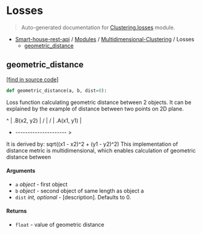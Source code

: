 # Losses

> Auto-generated documentation for [Clustering.losses](..\..\Clustering\losses.py) module.

- [Smart-house-rest-api](..\README.md#description) / [Modules](..\MODULES.md#smart-house-rest-api-modules) / [Multidimensional-Clustering](index.md#multidimensional-clustering) / Losses
    - [geometric_distance](#geometric_distance)

## geometric_distance

[[find in source code]](..\..\Clustering\losses.py#L6)

```python
def geometric_distance(a, b, dist=0):
```

Loss function calculating geometric distance between 2 objects.
It can be explained by the example of distance between two points
on 2D plane.

^
|        .B(x2, y2)
|       /
|      /
|     .A(x1, y1)
|
+ --------------------- >

It is derived by:
sqrt((x1 - x2)^2 + (y1 - y2)^2)
This implementation of distance metric is multidimensional, which enables
calculation of geometric distance between

#### Arguments

- `a` *object* - first object
- `b` *object* - second object of same length as object a
- `dist` *int, optional* - [description]. Defaults to 0.

#### Returns

- `float` - value of geometric distance
